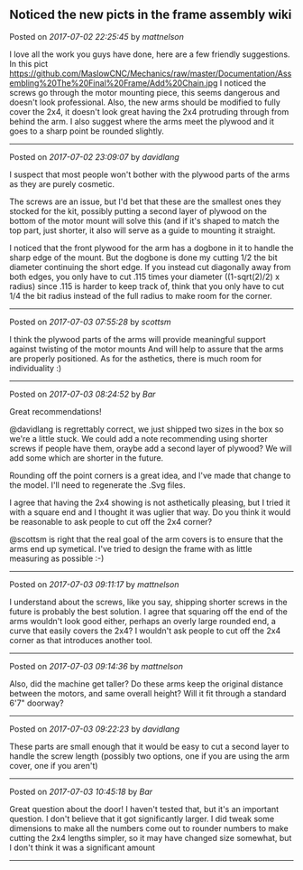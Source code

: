 ## Noticed the new picts in the frame assembly wiki
Posted on *2017-07-02 22:25:45* by *mattnelson*

I love all the work you guys have done, here are a few friendly suggestions.  In this pict https://github.com/MaslowCNC/Mechanics/raw/master/Documentation/Assembling%20The%20Final%20Frame/Add%20Chain.jpg I noticed the screws go through the motor mounting piece, this seems dangerous and doesn't look professional.  Also, the new arms should be modified to fully cover the 2x4, it doesn't look great having the 2x4 protruding through from behind the arm.  I also suggest where the arms meet the plywood and it goes to a sharp point be rounded slightly.

---

Posted on *2017-07-02 23:09:07* by *davidlang*

I suspect that most people won't bother with the plywood parts of the arms as they are purely cosmetic.

The screws are an issue, but I'd bet that these are the smallest ones they stocked for the kit, possibly putting a second layer of plywood on the bottom of the motor mount will solve this (and if it's shaped to match the top part, just shorter, it also will serve as a guide to mounting it straight.

I noticed that the front plywood for the arm has a dogbone in it to handle the sharp edge of the mount. But the dogbone is done my cutting 1/2 the bit diameter continuing the short edge. If you instead cut diagonally away from both edges, you only have to cut .115 times your diameter ((1-sqrt(2)/2)  x radius) since .115 is harder to keep track of, think that you only have to cut 1/4 the bit radius instead of the full radius to make room for the corner.

---

Posted on *2017-07-03 07:55:28* by *scottsm*

I think the plywood parts of the arms will provide meaningful support against twisting of the motor mounts And will help to assure that the arms are properly positioned. As for the asthetics, there is much room for individuality :)

---

Posted on *2017-07-03 08:24:52* by *Bar*

Great recommendations!

@davidlang is regrettably correct, we just shipped two sizes in the box so we're a little stuck. We could add a note recommending using shorter screws if people have them, oraybe add a second layer of plywood? We will add some which are shorter in the future.

Rounding off the point corners is a great idea, and I've made that change to the model. I'll need to regenerate the .Svg files.

I agree that having the 2x4 showing is not asthetically pleasing, but I tried it with a square end and I thought it was uglier that way. Do you think it would be reasonable to ask people to cut off the 2x4 corner? 

@scottsm is right that the real goal of the arm covers is to ensure that the arms end up symetical. I've tried to design the frame with as little measuring as possible :-)

---

Posted on *2017-07-03 09:11:17* by *mattnelson*

I understand about the screws, like you say, shipping shorter screws in the future is probably the best solution.  I agree that squaring off the end of the arms wouldn't look good either, perhaps an overly large rounded end, a curve that easily covers the 2x4?  I wouldn't ask people to cut off the 2x4 corner as that introduces another tool.

---

Posted on *2017-07-03 09:14:36* by *mattnelson*

Also, did the machine get taller?  Do these arms keep the original distance between the motors, and same overall height?  Will it fit through a standard 6'7" doorway?

---

Posted on *2017-07-03 09:22:23* by *davidlang*

These parts are small enough that it would be easy to cut a second layer to handle the screw length (possibly two options, one if you are using the arm cover, one if you aren't)

---

Posted on *2017-07-03 10:45:18* by *Bar*

Great question about the door! I haven't tested that, but it's an important question. I don't believe that it got significantly larger. I did tweak some dimensions to make all the numbers come out to rounder numbers to make cutting the 2x4 lengths simpler, so it may have changed size somewhat, but I don't think it was a significant amount

---

